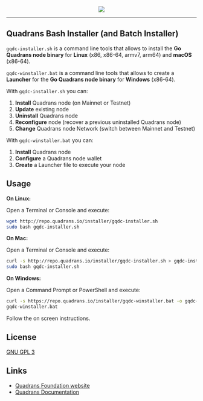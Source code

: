 <div align="center">
  <img src="https://www.quadrans.io/assets/brand/logo_quadrans_color.svg"><br>
</div>

-----------------

## Quadrans Bash Installer (and Batch Installer)

`gqdc-installer.sh` is a command line tools that allows to install the **Go Quadrans node binary** for **Linux** (x86, x86-64, armv7, arm64) and **macOS** (x86-64).

`gqdc-winstaller.bat` is a command line tools that allows to create a **Launcher** for the **Go Quadrans node binary** for **Windows** (x86-64).

With `gqdc-installer.sh` you can:
1. **Install** Quadrans node (on Mainnet or Testnet)
2. **Update** existing node
3. **Uninstall** Quadrans node
4. **Reconfigure** node (recover a previous uninstalled Quadrans node)
5. **Change** Quadrans node Network (switch between Mainnet and Testnet)

With `gqdc-winstaller.bat` you can:
1. **Install** Quadrans node
2. **Configure** a Quadrans node wallet
3. **Create** a Launcher file to execute your node

## Usage

**On Linux:**

Open a Terminal or Console and execute:

```bash
wget http://repo.quadrans.io/installer/gqdc-installer.sh
sudo bash gqdc-installer.sh
```

**On Mac:**

Open a Terminal or Console and execute:

```bash
curl -s http://repo.quadrans.io/installer/gqdc-installer.sh > gqdc-installer.sh
sudo bash gqdc-installer.sh
```

**On Windows:**

Open a Command Prompt or PowerShell and execute:

```bash
curl -s https://repo.quadrans.io/installer/gqdc-winstaller.bat -o gqdc-winstaller.bat
gqdc-winstaller.bat
```

Follow the on screen instructions.

## License
[GNU GPL 3](LICENSE)

## Links
* [Quadrans Foundation website](https://quadrans.io)
* [Quadrans Documentation](https://docs.quadrans.io)